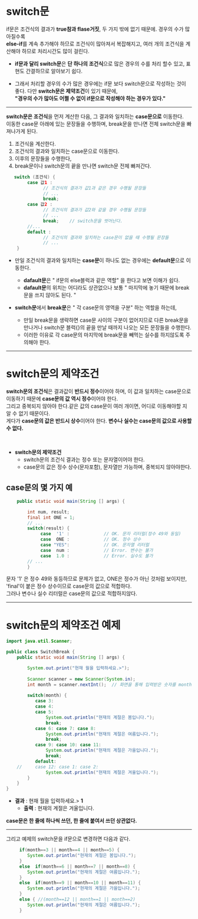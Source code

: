 # **switch문**
if문은 조건식의 결과가 **true참과 flase거짓**, 두 가지 밖에 없기 때문에. 경우의 수가 많아질수록 
<br>
**else-if**를 계속 추가해야 하므로 조건식이 많아져서 복잡해지고, 여러 개의 조건식을 계산해야 하므로 처리시간도 많이 걸린다. <br>

* **if문과 달리 switch문**은 **단 하나의 조건식**으로 많은 경우의 수를 처리 할수 있고, 표현도 간결하므로 알아보기 쉽다. <br>
 
* 그래서 처리할 경우의 수가 많은 경우에는 if문 보다 switch문으로 작성하는 것이 좋다.
다만 **switch문은 제약조건**이 있기 때문에,<br>
**"경우의 수가 많아도 어쩔 수 없이 if문으로 작성해야 하는 경우가 있다."**

---

**switch문은 조건식**을 먼저 계산한 다음, 그 결과와 일치하는 **case문으로** 이동한다.<br>
이동한 case문 아래에 있는 문장들을 수행하며, break문을 만나면 전체 switch문을 빠져나가게 된다.
1. 조건식을 계산한다.
2. 조건식의 결과와 일치하는 case문으로 이동한다.
3. 이후의 문장들을 수행한다,
4. break문이나 switch문의 끝을 만나면 switch문 전체 빠져간다.
```java
   switch (조건식) {
        case 값1 : 
              // 조건식의 결과가 값1과 같은 경우 수행될 문장들
              // ...
              break;
        case 값2 :
              // 조건식의 결과가 값2와 같을 경우 수행될 문장들 
              // ...
              break;    // switch문을 벗어난다.
        //...
        default : 
              // 조건식의 결과와 일치하는 case문이 없을 때 수행될 문장들 
              // ...                         
    }
```
* 만일 조건식의 결과와 일치하는 **case문**이 하나도 없는 경우에는 **default문**으로 이동한다.<br>
  * **dafault문**은 " if문의 else블럭과 같은 역할" 을 한다고 보면 이해가 쉽다.
  * **dafault문**의 위치는 어디라도 상관없으나 보통 " 마지막에 놓기 때문에 break문을 쓰지 않아도 된다. "

* **switch문**에서 **break문**은 " 각 case문의 영역을 구분" 하는 역할을 하는데,
  * 만일 break문을 생략하면 case문 사이의 구분이 없어지므로 다른 break문을 만나거나 switch문 블럭{}의 끝을 만날 때까지 나오는 모든 문장들을 수행한다. 
  * 이러한 이유로 각 case문의 마지막에 break문을 빼먹는 실수를 하지않도록 주의해야 한다.

---

# switch문의 **제약조건**

**switch문의 조건식**은 결과값이 **반드시 정수**이어야 하며,
이 값과 일치하는 case문으로 이동하기 때문에 **case문의 값 역시 정수**이어야 한다. <br>
그리고 중복되지 않아야 한다.같은 값의 case문이 여러 개이면, 어디로 이동해야할 지 알 수 없기 때문이다. <br>
 게다가 **case문의 값은 반드시 상수**이어야 한다. **변수나 실수는 case문의 값으로 사용할 수 없다.**

<br>

* **switch문의 제약조건**
  * switch문의 조건식 결과는 정수 또는 문자열이어야 한다.
  * case문의 값은 정수 상수(문자포함), 문자열만 가능하며, 중복되지 않아야한다.

## **case문**의 몇 가지 예
```java
	public static void main(String [] args) {   

		int num, result;
		final int ONE = 1;
		// ...
		switch(result) { 
		     case  '1' :             // OK. 문자 리터럴(정수 49와 동일)
		     case  ONE :             // OK. 정수 상수
		     case "YES":             // OK. 문자열 리터럴
		     case  num :             // Error. 변수는 불가
		     case  1.0 :	         // Error. 실수도 불가
        // ...     
		}
```
문자 '1' 은 정수 49와 동등하므로 문제가 없고, ONE은 정수가 아닌 것처럼 보이지만, 'final'이 붙은 정수 상수이므로 case문의 값으로 적합하다. <br>
그러나 변수나 실수 리터럴은 case문의 값으로 적합하지않다.

---

# **switch문의 제약조건** 예제

```java
import java.util.Scanner;

public class SwitchBreak {
	public static void main(String [] args) {   

		System.out.print("현재 월을 입력하세요.>");
		
		Scanner scanner = new Scanner(System.in);
		int month = scanner.nextInt();  // 화면을 통해 입력받은 숫자를 month에 저장
		
		switch(month) {
		   case 3:
		   case 4:
		   case 5:
			   System.out.println("현재의 계절은 봄입니다.");
			   break;
		   case 6: case 7: case 8:
			   System.out.println("현재의 계절은 여름입니다.");
			   break;
		   case 9: case 10: case 11: 
			   System.out.println("현재의 계절은 가을입니다.");
			   break;
		   default:
	//	   case 12: case 1: case 2:
			   System.out.println("현재의 계절은 겨울입니다.");			   	
		}
	}
} 
```
*  **결과** : 현재 월을 입력하세요.> **1**
   * **출력** : 현재의 계절은 겨울입니다.

**case문은 한 줄에 하나씩 쓰던, 한 줄에 붙여서 쓰던 상관없다.**

---

그리고 예제의 switch문을 if문으로 변경하면 다음과 같다.
```java    
     if(month==3 || month==4 || month==5) {
        System.out.println("현재의 계절은 봄입니다.");
     } 
     else  if(month==6 || month==7 || month==8) {
        System.out.println("현재의 계절은 여름입니다.");
     } 
     else  if(month==9 || month==10 || month==11) {
        System.out.println("현재의 계절은 가을입니다.");
     }   
     else { //(month==12 || month==1 || month==2) 
        System.out.println("현재의 계절은 여름입니다.");
     }
```     
